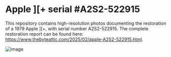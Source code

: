 # Apple ][+ serial #A2S2-522915
This repository contains high-resolution photos documenting the restoration of a 1979 Apple ][+, with serial number A2S2-522915. The complete restoration report can be found here: https://www.thebyteattic.com/2025/02/apple-A2S2-522915.html.

![image](https://github.com/user-attachments/assets/d0efc61f-f8be-4662-90bb-60298c206e91)
